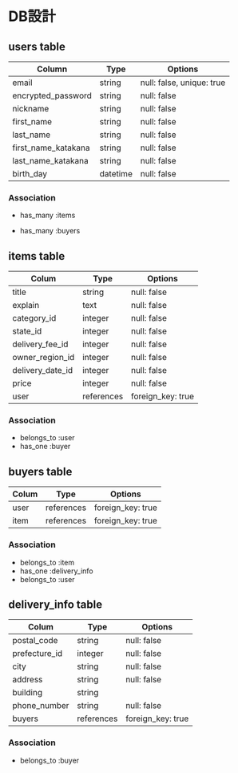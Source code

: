# DB設計


## users table

| Column                 | Type                | Options                  |
|------------------------|---------------------|--------------------------|
| email                  | string              | null: false, unique: true|
| encrypted_password     | string              | null: false              |
| nickname               | string              | null: false              |
| first_name             | string              | null: false              |
| last_name              | string              | null: false              |
| first_name_katakana    | string              | null: false              |
| last_name_katakana     | string              | null: false              |
| birth_day              | datetime            | null: false              |


### Association

- has_many :items
<!-- - has_many :comments -->
- has_many :buyers



## items table

| Colum              | Type                | Options                 |
| ------------------ | ------------------- | ----------------------- |
| title              | string              | null: false             |
| explain            | text                | null: false             |
| category_id        | integer             | null: false             |
| state_id           | integer             | null: false             |
| delivery_fee_id    | integer             | null: false             |
| owner_region_id    | integer             | null: false             |
| delivery_date_id   | integer             | null: false             |
| price              | integer             | null: false             |
| user               | references          | foreign_key: true       |


### Association 

<!-- - has_many    :comments -->
- belongs_to  :user
- has_one     :buyer



<!-- ## comments table

| Colum              | Type                | Options                 |
| ------------------ | ------------------- | ----------------------- |
| text               | text                | null: false             |
| user               | references          | foreign_key: true       |
| item               | references          | foreign_key: true       |
 -->

<!-- ### Association

- belongs_to :user
- belongs_to :items -->



## buyers table 

| Colum              | Type                | Options                 |
| ------------------ | ------------------- | ----------------------- |
| user               | references          | foreign_key: true       |
| item               | references          | foreign_key: true       |


### Association

- belongs_to  :item
- has_one     :delivery_info
- belongs_to  :user




## delivery_info table

| Colum              | Type                | Options                 |
| ------------------ | ------------------- | ----------------------- |
| postal_code        | string              | null: false             |
| prefecture_id      | integer             | null: false             |
| city               | string              | null: false             |
| address            | string              | null: false             |
| building           | string              |                         |
| phone_number       | string              | null: false             |
| buyers             | references          | foreign_key: true       |


### Association

- belongs_to :buyer